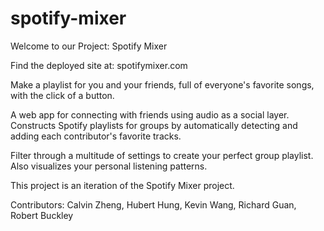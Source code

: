 # spotify-mixer
Welcome to our Project: Spotify Mixer

Find the deployed site at: spotifymixer.com

Make a playlist for you and your friends, full of everyone's favorite songs, with the click of a button.

A web app for connecting with friends using audio as a social layer. Constructs Spotify playlists for groups by automatically detecting and adding each contributor's favorite tracks.

Filter through a multitude of settings to create your perfect group playlist. Also visualizes your personal listening patterns.

This project is an iteration of the Spotify Mixer project.

Contributors: Calvin Zheng, Hubert Hung, Kevin Wang, Richard Guan, Robert Buckley
